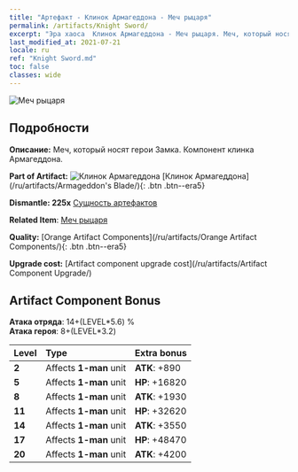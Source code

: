 ```yaml
---
title: "Артефакт - Клинок Армагеддона - Меч рыцаря"
permalink: /artifacts/Knight Sword/
excerpt: "Эра хаоса  Клинок Армагеддона - Меч рыцаря. Меч, который носят герои Замка. Компонент клинка Армагеддона."
last_modified_at: 2021-07-21
locale: ru
ref: "Knight Sword.md"
toc: false
classes: wide
---
```


 ![Меч рыцаря](/images/t/artifact_40441.png)



## Подробности

 **Описание:** Меч, который носят герои Замка. Компонент клинка Армагеддона.

 **Part of Artifact:** ![Клинок Армагеддона](/images/t/icon_artifact_44.png) [Клинок Армагеддона](/ru/artifacts/Armageddon's Blade/){: .btn .btn--era5}

 **Dismantle: 225x** [Сущность артефактов](/ItemsRU/con_905/)

 **Related Item**: [Меч рыцаря](/ItemsRU/art_166/)

 **Quality:** [Orange Artifact Components](/ru/artifacts/Orange Artifact Components/){: .btn .btn--era5}

 **Upgrade cost:** [Artifact component upgrade cost](/ru/artifacts/Artifact Component Upgrade/)

## Artifact Component Bonus

  **Атака отряда**: 14+(LEVEL\*5.6) %<br/>**Атака героя**: 8+(LEVEL\*3.2)

  |  Level  | Type |    Extra bonus  | 
  |:--------|:-----|:----------------| 
  | **2** | Affects **1-man** unit | **ATK**: +890 | 
  | **5** | Affects **1-man** unit | **HP**: +16820 | 
  | **8** | Affects **1-man** unit | **ATK**: +1930 | 
  | **11** | Affects **1-man** unit | **HP**: +32620 | 
  | **14** | Affects **1-man** unit | **ATK**: +3550 | 
  | **17** | Affects **1-man** unit | **HP**: +48470 | 
  | **20** | Affects **1-man** unit | **ATK**: +4200 | 
